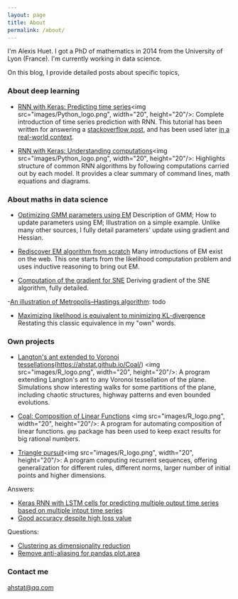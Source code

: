 ```yaml
---
layout: page
title: About
permalink: /about/
---
```


I'm Alexis Huet. I got a PhD of mathematics in 2014 from the University of Lyon (France). I'm currently working in data science.

On this blog, I provide detailed posts about specific topics, 

### About deep learning

- [RNN with Keras: Predicting time series](https://ahstat.github.io/RNN-Keras-time-series/)<img src="images/Python_logo.png", width="20", height="20"/>: Complete introduction of time series prediction with RNN. This tutorial has been written for answering a [stackoverflow post](https://stackoverflow.com/questions/41947039/keras-rnn-with-lstm-cells-for-predicting-multiple-output-time-series-based-on-mu/48521460#48521460), and has been used later [in a real-world context](https://stackoverflow.com/questions/48929272/non-linear-multivariate-time-series-response-prediction-using-rnn/49666510#49666510).

- [RNN with Keras: Understanding computations](https://ahstat.github.io/RNN-Keras-understanding-computations/)<img src="images/Python_logo.png", width="20", height="20"/>: Highlights structure of common RNN algorithms by following computations carried out by each model. It provides a clear summary of command lines, math equations and diagrams.

### About maths in data science

- [Optimizing GMM parameters using EM](https://ahstat.github.io/Optimizing-GMM-using-EM/) Description of GMM; How to update parameters using EM; Illustration on a simple example. Unlike many other sources, I fully detail parameters' update using gradient and Hessian.

- [Rediscover EM algorithm from scratch](https://ahstat.github.io/Rediscover-EM-algorithm/) Many introductions of EM exist on the web. This one starts from the likelihood computation problem and uses inductive reasoning to bring out EM.

- [Computation of the gradient for SNE](https://ahstat.github.io/Gradient-for-SNE/) Deriving gradient of the SNE algorithm, fully detailed.

-[An illustration of Metropolis–Hastings algorithm](https://ahstat.github.io/Metropolis-Hastings-example/): todo

- [Maximizing likelihood is equivalent to minimizing KL-divergence](https://ahstat.github.io/Kullback-Leibler-divergence/) Restating this classic equivalence in my "own" words.

### Own projects

- [Langton's ant extended to Voronoi tessellations](https://ahstat.github.io/Langton-Voronoi/)(https://ahstat.github.io/Coal/) <img src="images/R_logo.png", width="20", height="20"/>: A program extending Langton's ant to any Voronoi tessellation of the plane. Simulations show interesting walks for some partitions of the plane, including chaotic structures, highway patterns and even bounded evolutions.

- [Coal: Composition of Linear Functions](https://ahstat.github.io/Coal/) <img src="images/R_logo.png", width="20", height="20"/>: A program for automating composition of linear functions. `gmp` package has been used to keep exact results for big rational numbers.

- [Triangle pursuit](https://ahstat.github.io/Triangle-pursuit/)<img src="images/R_logo.png", width="20", height="20"/>: A program computing recurrent sequences, offering generalization for different rules, different norms, larger number of initial points and higher dimensions.





Answers:
- [Keras RNN with LSTM cells for predicting multiple output time series based on multiple intput time series](https://stackoverflow.com/questions/41947039/keras-rnn-with-lstm-cells-for-predicting-multiple-output-time-series-based-on-mu/48521460#48521460)
- [Good accuracy despite high loss value](https://stats.stackexchange.com/questions/258166/good-accuracy-despite-high-loss-value/281651#281651)

Questions:
- [Clustering as dimensionality reduction](https://stats.stackexchange.com/questions/288668/clustering-as-dimensionality-reduction)
- [Remove anti-aliasing for pandas plot.area](https://stackoverflow.com/questions/44612797/remove-anti-aliasing-for-pandas-plot-area)




### Contact me

ahstat@qq.com
